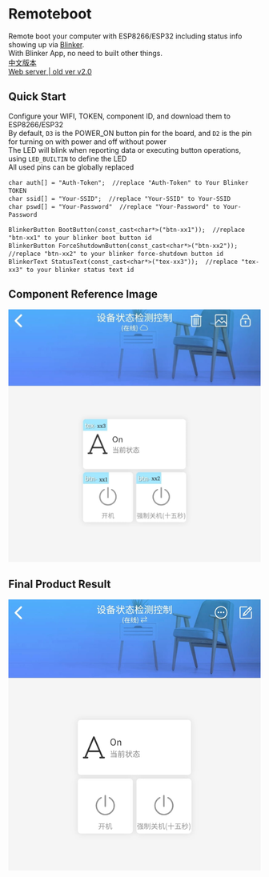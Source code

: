 # Remoteboot  

Remote boot your computer with ESP8266/ESP32 including status info showing up via [Blinker](https://diandeng.tech/).  
With Blinker App, no need to built other things.  
[中文版本](https://github.com/hank9999/Remoteboot/blob/master/README_CN.md)  
[Web server | old ver v2.0](https://github.com/hank9999/Remoteboot/tree/v2)  

## Quick Start
Configure your WIFI, TOKEN, component ID, and download them to ESP8266/ESP32  
By default, `D3` is the POWER_ON button pin for the board, and `D2` is the pin for turning on with power and off without power  
The LED will blink when reporting data or executing button operations, using `LED_BUILTIN` to define the LED  
All used pins can be globally replaced  
```
char auth[] = "Auth-Token";  //replace "Auth-Token" to Your Blinker TOKEN
char ssid[] = "Your-SSID";  //replace "Your-SSID" to Your-SSID
char pswd[] = "Your-Password"  //replace "Your-Password" to Your-Password
```
```
BlinkerButton BootButton(const_cast<char*>("btn-xx1"));  //replace "btn-xx1" to your blinker boot button id
BlinkerButton ForceShutdownButton(const_cast<char*>("btn-xx2"));  //replace "btn-xx2" to your blinker force-shutdown button id
BlinkerText StatusText(const_cast<char*>("tex-xx3"));  //replace "tex-xx3" to your blinker status text id
```

## Component Reference Image
![Remoteboot_2](https://raw.githubusercontent.com/hank9999/Remoteboot/master/images/Remoteboot_2.jpg)

## Final Product Result
![Remoteboot_1](https://raw.githubusercontent.com/hank9999/Remoteboot/master/images/Remoteboot_1.jpg)
